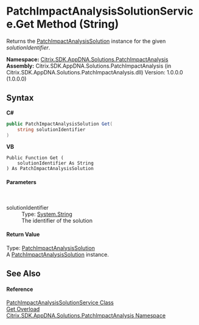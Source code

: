 # PatchImpactAnalysisSolutionService.Get Method (String)
 

Returns the <a href="eaff2abf-b1ac-9bf5-97f3-ad37748db96b">PatchImpactAnalysisSolution</a> instance for the given *solutionIdentifier*.

**Namespace:**&nbsp;<a href="871ad9a2-386c-600b-6667-036c2dd65206">Citrix.SDK.AppDNA.Solutions.PatchImpactAnalysis</a><br />**Assembly:**&nbsp;Citrix.SDK.AppDNA.Solutions.PatchImpactAnalysis (in Citrix.SDK.AppDNA.Solutions.PatchImpactAnalysis.dll) Version: 1.0.0.0 (1.0.0.0)

## Syntax

**C#**
```csharp
public PatchImpactAnalysisSolution Get(
	string solutionIdentifier
)
```

**VB**
```vbnet
Public Function Get ( 
	solutionIdentifier As String
) As PatchImpactAnalysisSolution
```


#### Parameters
&nbsp;<dl><dt>solutionIdentifier</dt><dd>Type: <a href="http://msdn2.microsoft.com/en-us/library/s1wwdcbf" target="_blank">System.String</a><br />The identifier of the solution</dd></dl>

#### Return Value
Type: <a href="eaff2abf-b1ac-9bf5-97f3-ad37748db96b">PatchImpactAnalysisSolution</a><br />A <a href="eaff2abf-b1ac-9bf5-97f3-ad37748db96b">PatchImpactAnalysisSolution</a> instance.

## See Also


#### Reference
<a href="0872dee4-80bd-60f7-b836-4d6d326b023a">PatchImpactAnalysisSolutionService Class</a><br /><a href="c312b967-809e-d574-7e95-d1248f8aabf6">Get Overload</a><br /><a href="871ad9a2-386c-600b-6667-036c2dd65206">Citrix.SDK.AppDNA.Solutions.PatchImpactAnalysis Namespace</a><br />